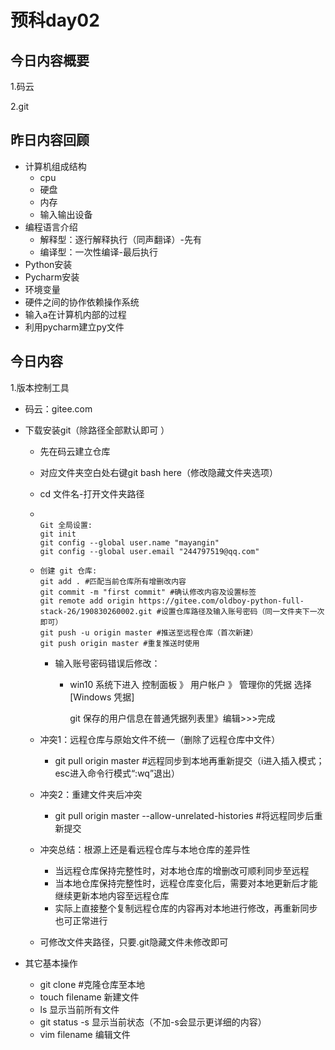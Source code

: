 # 预科day02

## 今日内容概要

1.码云

2.git

## 昨日内容回顾

+ 计算机组成结构
  + cpu
  + 硬盘
  + 内存
  + 输入输出设备
+ 编程语言介绍
  + 解释型：逐行解释执行（同声翻译）-先有
  + 编译型：一次性编译-最后执行
+ Python安装
+ Pycharm安装
+ 环境变量
+ 硬件之间的协作依赖操作系统
+ 输入a在计算机内部的过程
+ 利用pycharm建立py文件

## 今日内容

1.版本控制工具

+ 码云：gitee.com

+ 下载安装git（除路径全部默认即可 ）

  + 先在码云建立仓库

  + 对应文件夹空白处右键git bash here（修改隐藏文件夹选项）

  + cd 文件名-打开文件夹路径

  + ```Git
    
    Git 全局设置:
    git init
    git config --global user.name "mayangin"
    git config --global user.email "244797519@qq.com"
    
    ```

  + ```Git
    创建 git 仓库:
    git add . #匹配当前仓库所有增删改内容
    git commit -m "first commit" #确认修改内容及设置标签
    git remote add origin https://gitee.com/oldboy-python-full-stack-26/190830260002.git #设置仓库路径及输入账号密码（同一文件夹下一次即可）
    git push -u origin master #推送至远程仓库（首次新建）
    git push origin master #重复推送时使用
    ```

    - 输入账号密码错误后修改：

      - win10 系统下进入
        控制面板 》 用户帐户 》 管理你的凭据
        选择 [Windows 凭据]

        git 保存的用户信息在普通凭据列表里》编辑>>>完成

  + 冲突1：远程仓库与原始文件不统一（删除了远程仓库中文件）

    + git pull origin master  #远程同步到本地再重新提交（i进入插入模式；esc进入命令行模式“:wq”退出）

  + 冲突2：重建文件夹后冲突

    + git pull origin master  --allow-unrelated-histories #将远程同步后重新提交

  + 冲突总结：根源上还是看远程仓库与本地仓库的差异性

    + 当远程仓库保持完整性时，对本地仓库的增删改可顺利同步至远程
    + 当本地仓库保持完整性时，远程仓库变化后，需要对本地更新后才能继续更新本地内容至远程仓库
    + 实际上直接整个复制远程仓库的内容再对本地进行修改，再重新同步也可正常进行
  + 可修改文件夹路径，只要.git隐藏文件未修改即可
  
+ 其它基本操作
  
    + git clone #克隆仓库至本地
    + touch filename 新建文件
    + ls 显示当前所有文件
    + git status -s 显示当前状态（不加-s会显示更详细的内容）
    + vim filename 编辑文件















